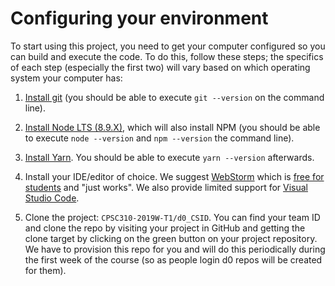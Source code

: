 # Configuring your environment

To start using this project, you need to get your computer configured so you can build and execute the code. To do this, follow these steps; the specifics of each step (especially the first two) will vary based on which operating system your computer has:

1. [Install git](https://git-scm.com/book/en/v2/Getting-Started-Installing-Git) (you should be able to execute `git --version` on the command line).

1. [Install Node LTS (8.9.X)](https://nodejs.org/en/download/), which will also install NPM (you should be able to execute `node --version` and `npm --version` the command line).

1. [Install Yarn](https://yarnpkg.com/en/docs/install). You should be able to execute `yarn --version` afterwards.

1. Install your IDE/editor of choice. We suggest [WebStorm](https://www.jetbrains.com/webstorm/) which is [free for students](https://www.jetbrains.com/shop/eform/students) and "just works". We also provide limited support for [Visual Studio Code](https://code.visualstudio.com/).

1. Clone the project: `CPSC310-2019W-T1/d0_CSID`. You can find your team ID and clone the repo by visiting your project in GitHub and getting the clone target by clicking on the green button on your project repository. We have to provision this repo for you and will do this periodically during the first week of the course (so as people login d0 repos will be created for them).
